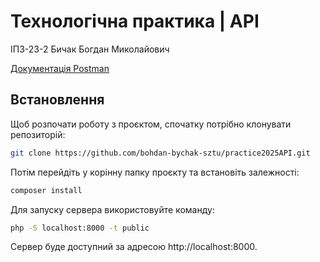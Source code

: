 # Технологічна практика | API
ІПЗ-23-2 Бичак Богдан Миколайович

[Документація Postman](https://documenter.getpostman.com/view/41968234/2sAYX9mLAV)

## Встановлення

Щоб розпочати роботу з проєктом, спочатку потрібно клонувати репозиторій:

```bash
git clone https://github.com/bohdan-bychak-sztu/practice2025API.git
```
Потім перейдіть у корінну папку проєкту та встановіть залежності:
```bash
composer install
```
Для запуску сервера використовуйте команду:
```bash
php -S localhost:8000 -t public
```
Сервер буде доступний за адресою http://localhost:8000.